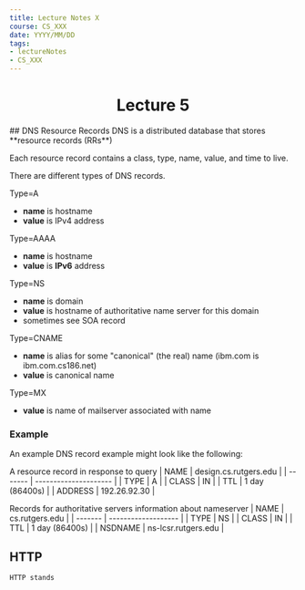 ```yaml
---
title: Lecture Notes X
course: CS_XXX
date: YYYY/MM/DD
tags: 
- lectureNotes
- CS_XXX
---
```


<center><h1>Lecture 5</h1></center>
## DNS Resource Records
DNS is a distributed database that stores **resource records (RRs**)

Each resource record contains a class, type, name, value, and time to live.

There are different types of DNS records.

Type=A
- **name** is hostname
- **value** is IPv4 address

Type=AAAA
- **name** is hostname
- **value** is **IPv6** address

Type=NS
- **name** is domain
- **value** is hostname of authoritative name server for this domain
- sometimes see SOA record

Type=CNAME
- **name** is alias for some "canonical" (the real) name (ibm.com is ibm.com.cs186.net)
- **value** is canonical name

Type=MX
- **value** is name of mailserver associated with name

### Example
An example DNS record example might look like the following:

A resource record in response to query
| NAME    | design.cs.rutgers.edu |
| ------- | --------------------- |
| TYPE    | A                     |
| CLASS   | IN                    |
| TTL     | 1 day (86400s)        |
| ADDRESS | 192.26.92.30          |

Records for authoritative servers information about nameserver
| NAME    | cs.rutgers.edu      |
| ------- | ------------------- |
| TYPE    | NS                  |
| CLASS   | IN                  |
| TTL     | 1 day (86400s)      |
| NSDNAME | ns-lcsr.rutgers.edu |

## HTTP
	HTTP stands